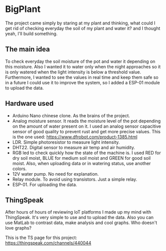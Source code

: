 # BigPlant

The project came simply by staring at my plant and thinking, what could I get rid of checking everyday the soil of my plant and water it? and I thought yeah, I'll build something.

## The main idea
To check everyday the soil moisture of the pot and water it depending on this moisture. Also I wanted it to water only when the night approaches so it is only watered when the light intensity is below a threshold value. Furthermore, I wanted to see the values in real time and keep them safe so in a future I could use it to improve the system, so I added a ESP-01 module to upload the data.


## Hardware used
- Arduino Nano chinese clone. As the brains of the project.
- Analog moisture sensor. It reads the moisture level of the pot depending on the amount of water present on it. I used an analog sensor capacitive sensor of good quality to prevent rust and get more precise values. This is the one used: https://www.dfrobot.com/product-1385.html
- LDR. Simple photoresistor to measure light intensity.
- DHT22. Digital sensor to measure air temp and air humidity.
- RGB led to check quickly how the state of the machine is. I used RED for dry soil moist, BLUE for medium soil moist and GREEN for good soil moist. Also, when uploading data or in watering status, use another colors.
- 12V water pump. No need for explanation.
- Relay module. To avoid using transistors. Just a simple relay.
- ESP-01. For uploading the data.

## ThingSpeak
After hours of hours of reviewing IoT platforms I made up my mind with ThingSpeak. It's very simple to use and to upload the data. Also you can use MatLab to contrast data, make analysis and cool graphs. Who doesn't love graphs?

This is the TS page for this project: https://thingspeak.com/channels/440044

